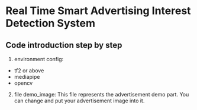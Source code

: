 # Real Time Smart Advertising Interest Detection System


## Code introduction step by step

1. environment config:
- tf2 or above
- mediapipe
- opencv

2. file demo_image:
This file represents the advertisement demo part. You can change and put your advertisement image into it.
